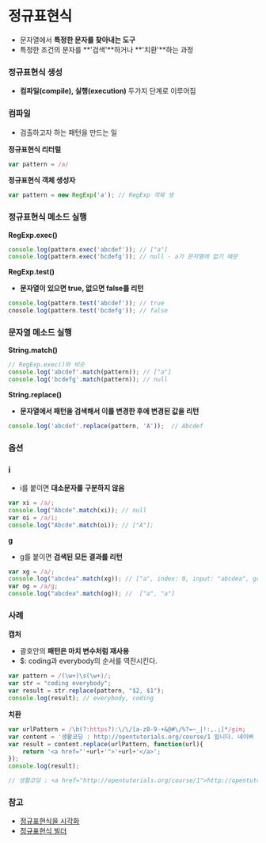 # 정규표현식

* 문자열에서 **특정한 문자를 찾아내는 도구**
* 특정한 조건의 문자를 **'검색'**하거나 **'치환'**하는 과정

### 정규표현식 생성

* **컴파일\(compile\), 실행\(execution\)** 두가지 단계로 이루어짐

### 컴파일

* 검출하고자 하는 패턴을 만드는 일

**정규표현식 리터럴**

```javascript
var pattern = /a/
```

**정규표현식 객체 생성자**

```javascript
var pattern = new RegExp('a'); // RegExp 객체 생
```

### 정규표현식 메소드 실행

**RegExp.exec\(\)**

```javascript
console.log(pattern.exec('abcdef')); // ["a"]
console.log(pattern.exec('bcdefg')); // null - a가 문자열에 없기 때문 
```

**RegExp.test\(\)**

* **문자열이 있으면 true, 없으면 false를 리턴** 

```javascript
console.log(pattern.test('abcdef')); // true
cnosole.log(pattern.test('bcdefg')); // false
```

### 문자열 메소드 실행

**String.match\(\)**

```javascript
// RegExp.exec()와 비슷
console.log('abcdef'.match(pattern)); // ["a"]
console.log('bcdefg'.match(pattern)); // null
```

**String.replace\(\)**

* **문자열에서 패턴을 검색해서 이를 변경한 후에 변경된 값을 리턴** 

```javascript
console.log('abcdef'.replace(pattern, 'A'));  // Abcdef
```

### 옵션

### **i** 

* i를 붙이면 **대소문자를 구분하지 않음** 

```javascript
var xi = /a/;
console.log("Abcde".match(xi)); // null
var oi = /a/i;
console.log("Abcde".match(oi)); // ["A"];
```

**g**

* g를 붙이면 **검색된 모든 결과를 리턴**

```javascript
var xg = /a/;
console.log("abcdea".match(xg)); // ["a", index: 0, input: "abcdea", groups: undefined]
var og = /a/g;
console.log("abcdea".match(og)); //  ["a", "a"]
```

### 사례 

**캡처**

* 괄호안의 **패턴은 마치 변수처럼 재사용**
* $: coding과 everybody의 순서를 역전시킨다.

```javascript
var pattern = /(\w+)\s(\w+)/;
var str = "coding everybody";
var result = str.replace(pattern, "$2, $1");
console.log(result); // everybody, coding 
```

**치환** 

```javascript
var urlPattern = /\b(?:https?):\/\/[a-z0-9-+&@#\/%?=~_|!:,.;]*/gim;
var content = '생활코딩 : http://opentutorials.org/course/1 입니다. 네이버 : http://naver.com 입니다. ';
var result = content.replace(urlPattern, function(url){
    return '<a href="'+url+'">'+url+'</a>';
});
console.log(result);

// 생활코딩 : <a href="http://opentutorials.org/course/1">http://opentutorials.org/course/1</a> 입니다. 네이버 : <a href="http://naver.com">http://naver.com</a> 입니다.
```

###  참고 

*  [정규표현식을 시각화](http://www.regexper.com/)
*  [정규표현식 빌더](http://www.regexr.com/)

